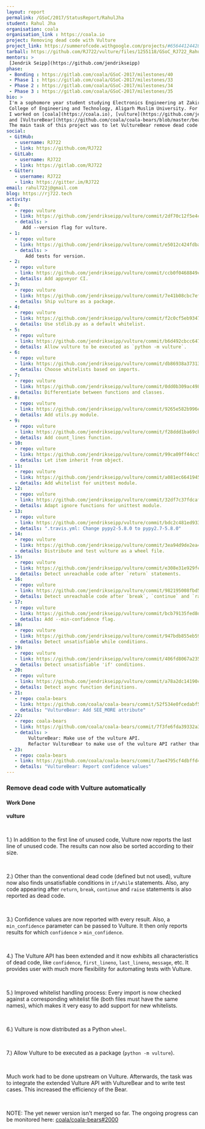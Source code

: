 ```yaml
---
layout: report
permalink: /GSoC/2017/StatusReport/RahulJha
student: Rahul Jha
organisation: coala
organisation_link : https://coala.io
project: Removing dead code with Vulture
project_link: https://summerofcode.withgoogle.com/projects/#6564412442804224
tarball: https://github.com/RJ722/vulture/files/1255118/GSoC_RJ722_Rahul_Jha.tar.gz
mentors: >
 [Jendrik Seipp](https://github.com/jendrikseipp)
phase:
 - Bonding : https://gitlab.com/coala/GSoC-2017/milestones/40
 - Phase 1 : https://gitlab.com/coala/GSoC-2017/milestones/33
 - Phase 2 : https://gitlab.com/coala/GSoC-2017/milestones/34
 - Phase 3 : https://gitlab.com/coala/GSoC-2017/milestones/35
bio: >
 I'm a sophomore year student studying Electronics Engineering at Zakir Hussain
 College of Engineering and Technology, Aligarh Muslim University. For GSoC,
 I worked on [coala](https://coala.io), [vulture](https://github.com/jendrikseipp/vulture)
 and [VultureBear](https://github.com/coala/coala-bears/blob/master/bears/python/VultureBear.py).
 The main task of this project was to let VultureBear remove dead code automatically.
social:
 - GitHub:
   - username: RJ722
   - link: https://github.com/RJ722
 - GitLab:
   - username: RJ722
   - link: https://gitlab.com/RJ722
 - Gitter:
   - username: RJ722
   - link: https://gitter.im/RJ722
email: rahul722j@gmail.com
blog: https://rj722.tech
activity:
 - 0:
   - repo: vulture
   - link: https://github.com/jendrikseipp/vulture/commit/2df70c12f5e4c9677098bc42f78eec2c4c839f02
   - details: >
      Add --version flag for vulture.
 - 1:
   - repo: vulture
   - link: https://github.com/jendrikseipp/vulture/commit/e5012c424fdba1a6aa0b5da8e9befdf2e98e0fc9
   - details: > 
       Add tests for version.
 - 2:
   - repo: vulture
   - link: https://github.com/jendrikseipp/vulture/commit/ccb0f0468849c27c14adf25a81a23f63161b0ed4
   - details: Add appveyor CI.
 - 3:
   - repo: vulture
   - link: https://github.com/jendrikseipp/vulture/commit/7e41b08cbc7ef3a4076ee84c749a9a8058ed6e0c
   - details: Ship vulture as a package.
 - 4:
   - repo: vulture
   - link: https://github.com/jendrikseipp/vulture/commit/f2c0cf5eb9347e6a983362e80eb029ceb31901d3
   - details: Use stdlib.py as a default whitelist.
 - 5:
   - repo: vulture
   - link: https://github.com/jendrikseipp/vulture/commit/b6d492cbcc647671950a0aca38dd88345dbc3aef
   - details: Allow vulture to be executed as `python -m vulture`.
 - 6:
   - repo: vulture
   - link: https://github.com/jendrikseipp/vulture/commit/db86938a37313d47efef2a672d4b9c244a268200
   - details: Choose whitelists based on imports.
 - 7:
   - repo: vulture
   - link: https://github.com/jendrikseipp/vulture/commit/0dd0b309ac4986939232ab15e01615e9552a70ec
   - details: Differentiate between functions and classes.
 - 8:
   - repo: vulture
   - link: https://github.com/jendrikseipp/vulture/commit/9265e582b996e9958028369bc31ad534e6ee1432
   - details: Add utils.py module.
 - 9:
   - repo: vulture
   - link: https://github.com/jendrikseipp/vulture/commit/f28ddd1ba69cb1f48b0d2c0babb4211e61236438
   - details: Add count_lines function.
 - 10:
   - repo: vulture
   - link: https://github.com/jendrikseipp/vulture/commit/99ca09ff44cc5b75a6911bdae3416933e8d83c35
   - details: Let item inherit from object.
 - 11:
   - repo: vulture
   - link: https://github.com/jendrikseipp/vulture/commit/a081ec66419457708405f6a58b36562cc419dcaf
   - details: Add whitelist for unittest module.
 - 12:
   - repo: vulture
   - link: https://github.com/jendrikseipp/vulture/commit/32df7c37fdcaff6143cfa0c4e601561daa04e9ef
   - details: Adapt ignore functions for unittest module.
 - 13:
   - repo: vulture
   - link: https://github.com/jendrikseipp/vulture/commit/bdc2c481ed933214d26b746d228759c1b429bf7a
   - details: ".travis.yml: Change pypy2-5.8.0 to pypy2.7-5.8.0"
 - 14:
   - repo: vulture
   - link: https://github.com/jendrikseipp/vulture/commit/3ea94d9de2ea469184cbae6e08a1b3f98c2802e9
   - details: Distribute and test vulture as a wheel file.
 - 15:
   - repo: vulture
   - link: https://github.com/jendrikseipp/vulture/commit/e308e31e929fef98b3cd317839b26b9b88d49fbb
   - details: Detect unreachable code after `return` statements.
 - 16:
   - repo: vulture
   - link: https://github.com/jendrikseipp/vulture/commit/982195008fbd55b08552789f2de76bfb43860af4
   - details: Detect unreachable code after `break`, `continue` and `raise`.
 - 17:
   - repo: vulture
   - link: https://github.com/jendrikseipp/vulture/commit/bcb79135fed8dfaeede616577c82b0bf87ec2684
   - details: Add --min-confidence flag.
 - 18:
   - repo: vulture
   - link: https://github.com/jendrikseipp/vulture/commit/947bdb855eb596800ed05a38f24c65c2f96ec343
   - details: Detect unsatisfiable while conditions.
 - 19:
   - repo: vulture
   - link: https://github.com/jendrikseipp/vulture/commit/406fd8067a23549cdb3b9cd7344b7ab8e0e47b47
   - details: Detect unsatisfiable 'if' conditions.
 - 20:
   - repo: vulture
   - link: https://github.com/jendrikseipp/vulture/commit/a78a2dc14190c076bc5b9ea4cc960122480e0bd0
   - details: Detect async function definitions.
 - 21:
   - repo: coala-bears
   - link: https://github.com/coala/coala-bears/commit/52f534e0fcedabf561c0a35dbd27a195d031ff30
   - details: "VultureBear: Add SEE_MORE attribute"
 - 22:
   - repo: coala-bears
   - link: https://github.com/coala/coala-bears/commit/7f3fe6fda39332a380762c36ba800516f14a0694
   - details: >
        VultureBear: Make use of the vulture API.
        Refactor VultureBear to make use of the vulture API rather than using it as a command line tool.
 - 23:
   - repo: coala-bears
   - link: https://github.com/coala/coala-bears/commit/7ae4795cf4dbffd4af4ff4c0349063a0639e27e8
   - details: "VultureBear: Report confidence values"
---
```


### Remove dead code with Vulture automatically

#### Work Done

**vulture**

<br>

1.) In addition to the first line of unused code, Vulture now reports the last 
line of unused code. The results can now also be sorted according to their size.

<br>

2.) Other than the conventional dead code (defined but not used), vulture 
now also finds unsatisfiable conditions in `if/while` statements. Also,
any code appearing after `return`, `break`, `continue` and `raise` statements 
is also reported as dead code.

<br>

3.) Confidence values are now reported with every result. Also, a 
`min_confidence` parameter can be passed to Vulture. It then only reports 
results for which `confidence` > `min_confidence`.

<br>

4.) The Vulture API has been extended and it now exhibits all characteristics 
of dead code, like `confidence`, `first_lineno`, `last_lineno`, `message`, etc. 
It provides user with much more flexibility for automating tests with Vulture.

<br>

5.) Improved whitelist handling process: Every import is now checked
against a corresponding whitelist file (both files must have the same
names), which makes it very easy to add support for new whitelists.

<br>

6.) Vulture is now distributed as a Python `wheel`.

<br>

7.) Allow Vulture to be executed as a package (`python -m vulture`).

<br>

Much work had to be done upstream on Vulture. Afterwards, the task was to
integrate the extended Vulture API with VultureBear and to write test
cases. This increased the efficiency of the Bear.

<br>

NOTE: The yet newer version isn't merged so far. The ongoing progress can be
monitored here: [coala/coala-bears#2000](https://github.com/coala/coala-bears/pull/2000)
